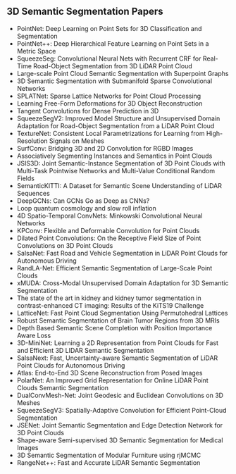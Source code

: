 <h2> 3D Semantic Segmentation Papers </h2>

<ul>

                             

 <li><a target="_blank" href="https://github.com/manjunath5496/3D-Semantic-Segmentation-Papers/blob/master/3ds(1).pdf" style="text-decoration:none;">PointNet: Deep Learning on Point Sets for 3D Classification and Segmentation</a></li>

 <li><a target="_blank" href="https://github.com/manjunath5496/3D-Semantic-Segmentation-Papers/blob/master/3ds(2).pdf" style="text-decoration:none;">PointNet++: Deep Hierarchical Feature Learning on Point Sets in a Metric Space</a></li>

<li><a target="_blank" href="https://github.com/manjunath5496/3D-Semantic-Segmentation-Papers/blob/master/3ds(3).pdf" style="text-decoration:none;">SqueezeSeg: Convolutional Neural Nets with Recurrent CRF for Real-Time Road-Object Segmentation from 3D LiDAR Point Cloud</a></li>
 <li><a target="_blank" href="https://github.com/manjunath5496/3D-Semantic-Segmentation-Papers/blob/master/3ds(4).pdf" style="text-decoration:none;">Large-scale Point Cloud Semantic Segmentation with Superpoint Graphs</a></li>                              




<li><a target="_blank" href="https://github.com/manjunath5496/3D-Semantic-Segmentation-Papers/blob/master/3ds(5).pdf" style="text-decoration:none;">3D Semantic Segmentation with
Submanifold Sparse Convolutional Networks</a></li>
<li><a target="_blank" href="https://github.com/manjunath5496/3D-Semantic-Segmentation-Papers/blob/master/3ds(6).pdf" style="text-decoration:none;">SPLATNet: Sparse Lattice Networks for Point Cloud Processing</a></li>
 <li><a target="_blank" href="https://github.com/manjunath5496/3D-Semantic-Segmentation-Papers/blob/master/3ds(7).pdf" style="text-decoration:none;">Learning Free-Form Deformations for 3D Object Reconstruction</a></li>

 <li><a target="_blank" href="https://github.com/manjunath5496/3D-Semantic-Segmentation-Papers/blob/master/3ds(8).pdf" style="text-decoration:none;"> Tangent Convolutions for Dense Prediction in 3D </a></li>
   <li><a target="_blank" href="https://github.com/manjunath5496/3D-Semantic-Segmentation-Papers/blob/master/3ds(9).pdf" style="text-decoration:none;">SqueezeSegV2: Improved Model Structure and Unsupervised Domain Adaptation for Road-Object Segmentation from a LiDAR Point Cloud</a></li>
  
   
 <li><a target="_blank" href="https://github.com/manjunath5496/3D-Semantic-Segmentation-Papers/blob/master/3ds(10).pdf" style="text-decoration:none;">TextureNet: Consistent Local Parametrizations for Learning from High-Resolution Signals on Meshes</a></li>                              
<li><a target="_blank" href="https://github.com/manjunath5496/3D-Semantic-Segmentation-Papers/blob/master/3ds(11).pdf" style="text-decoration:none;">SurfConv: Bridging 3D and 2D Convolution for RGBD Images</a></li>
<li><a target="_blank" href="https://github.com/manjunath5496/3D-Semantic-Segmentation-Papers/blob/master/3ds(12).pdf" style="text-decoration:none;">Associatively Segmenting Instances and Semantics in Point Clouds</a></li>
<li><a target="_blank" href="https://github.com/manjunath5496/3D-Semantic-Segmentation-Papers/blob/master/3ds(13).pdf" style="text-decoration:none;">JSIS3D: Joint Semantic-Instance Segmentation of 3D Point Clouds with Multi-Task Pointwise Networks and Multi-Value Conditional Random Fields</a></li>

<li><a target="_blank" href="https://github.com/manjunath5496/3D-Semantic-Segmentation-Papers/blob/master/3ds(14).pdf" style="text-decoration:none;">SemanticKITTI: A Dataset for Semantic Scene Understanding of LiDAR Sequences</a></li>
                              
<li><a target="_blank" href="https://github.com/manjunath5496/3D-Semantic-Segmentation-Papers/blob/master/3ds(15).pdf" style="text-decoration:none;">DeepGCNs: Can GCNs Go as Deep as CNNs?</a></li>

<li><a target="_blank" href="https://github.com/manjunath5496/3D-Semantic-Segmentation-Papers/blob/master/3ds(16).pdf" style="text-decoration:none;">Loop quantum cosmology and slow roll inflation</a></li>

  <li><a target="_blank" href="https://github.com/manjunath5496/3D-Semantic-Segmentation-Papers/blob/master/3ds(17).pdf" style="text-decoration:none;">4D Spatio-Temporal ConvNets: Minkowski Convolutional Neural Networks</a></li>   
  
<li><a target="_blank" href="https://github.com/manjunath5496/3D-Semantic-Segmentation-Papers/blob/master/3ds(18).pdf" style="text-decoration:none;">KPConv: Flexible and Deformable Convolution for Point Clouds</a></li> 

  
<li><a target="_blank" href="https://github.com/manjunath5496/3D-Semantic-Segmentation-Papers/blob/master/3ds(19).pdf" style="text-decoration:none;">Dilated Point Convolutions: On the Receptive Field Size of Point Convolutions on 3D Point Clouds</a></li> 

<li><a target="_blank" href="https://github.com/manjunath5496/3D-Semantic-Segmentation-Papers/blob/master/3ds(20).pdf" style="text-decoration:none;">SalsaNet: Fast Road and Vehicle Segmentation in LiDAR Point Clouds for Autonomous Driving</a></li>

<li><a target="_blank" href="https://github.com/manjunath5496/3D-Semantic-Segmentation-Papers/blob/master/3ds(21).pdf" style="text-decoration:none;">RandLA-Net: Efficient Semantic Segmentation of Large-Scale Point Clouds</a></li>
<li><a target="_blank" href="https://github.com/manjunath5496/3D-Semantic-Segmentation-Papers/blob/master/3ds(22).pdf" style="text-decoration:none;">xMUDA: Cross-Modal Unsupervised Domain Adaptation for 3D Semantic Segmentation</a></li> 
 
 
 
 
 
 <li><a target="_blank" href="https://github.com/manjunath5496/3D-Semantic-Segmentation-Papers/blob/master/3ds(23).pdf" style="text-decoration:none;">The state of the art in kidney and kidney tumor segmentation in contrast-enhanced CT imaging: Results of the KiTS19 Challenge</a></li> 
 

   <li><a target="_blank" href="https://github.com/manjunath5496/3D-Semantic-Segmentation-Papers/blob/master/3ds(24).pdf" style="text-decoration:none;">LatticeNet: Fast Point Cloud Segmentation Using Permutohedral Lattices</a></li>
 
   <li><a target="_blank" href="https://github.com/manjunath5496/3D-Semantic-Segmentation-Papers/blob/master/3ds(25).pdf" style="text-decoration:none;">Robust Semantic Segmentation of Brain Tumor Regions from 3D MRIs</a></li>                              
 <li><a target="_blank" href="https://github.com/manjunath5496/3D-Semantic-Segmentation-Papers/blob/master/3ds(26).pdf" style="text-decoration:none;">Depth Based Semantic Scene Completion with Position Importance Aware Loss</a></li>
 
 
 
 <li><a target="_blank" href="https://github.com/manjunath5496/3D-Semantic-Segmentation-Papers/blob/master/3ds(27).pdf" style="text-decoration:none;">3D-MiniNet: Learning a 2D Representation from Point Clouds for Fast and Efficient 3D LIDAR Semantic Segmentation</a></li>
   
 
   <li><a target="_blank" href="https://github.com/manjunath5496/3D-Semantic-Segmentation-Papers/blob/master/3ds(28).pdf" style="text-decoration:none;">SalsaNext: Fast, Uncertainty-aware Semantic Segmentation of LiDAR Point Clouds for Autonomous Driving</a></li>
 
   <li><a target="_blank" href="https://github.com/manjunath5496/3D-Semantic-Segmentation-Papers/blob/master/3ds(29).pdf" style="text-decoration:none;">Atlas: End-to-End 3D Scene Reconstruction from Posed Images</a></li>                              

  <li><a target="_blank" href="https://github.com/manjunath5496/3D-Semantic-Segmentation-Papers/blob/master/3ds(30).pdf" style="text-decoration:none;">PolarNet: An Improved Grid Representation for Online LiDAR Point Clouds Semantic Segmentation</a></li>
 
   <li><a target="_blank" href="https://github.com/manjunath5496/3D-Semantic-Segmentation-Papers/blob/master/3ds(31).pdf" style="text-decoration:none;">DualConvMesh-Net:
Joint Geodesic and Euclidean Convolutions on 3D Meshes</a></li> 
    <li><a target="_blank" href="https://github.com/manjunath5496/3D-Semantic-Segmentation-Papers/blob/master/3ds(32).pdf" style="text-decoration:none;">SqueezeSegV3: Spatially-Adaptive Convolution for Efficient Point-Cloud Segmentation</a></li> 

   <li><a target="_blank" href="https://github.com/manjunath5496/3D-Semantic-Segmentation-Papers/blob/master/3ds(33).pdf" style="text-decoration:none;">JSENet: Joint Semantic Segmentation and Edge Detection Network for 3D Point Clouds</a></li>                              

  <li><a target="_blank" href="https://github.com/manjunath5496/3D-Semantic-Segmentation-Papers/blob/master/3ds(34).pdf" style="text-decoration:none;">Shape-aware Semi-supervised 3D Semantic Segmentation for Medical Images</a></li> 
 
  <li><a target="_blank" href="https://github.com/manjunath5496/3D-Semantic-Segmentation-Papers/blob/master/3ds(35).pdf" style="text-decoration:none;">3D Semantic Segmentation of Modular Furniture using rjMCMC</a></li> 

  <li><a target="_blank" href="https://github.com/manjunath5496/3D-Semantic-Segmentation-Papers/blob/master/3ds(36).pdf" style="text-decoration:none;">RangeNet++: Fast and Accurate LiDAR Semantic Segmentation</a></li> 
 </ul>

